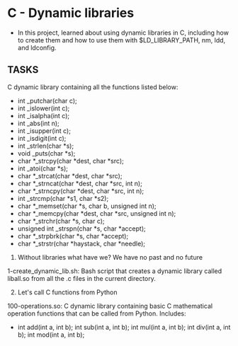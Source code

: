 # C - Dynamic libraries

* In this project, learned about using dynamic libraries in C, including how to create them and how to use them with $LD_LIBRARY_PATH, nm, ldd, and ldconfig.

## TASKS

C dynamic library containing all the functions listed below:

* int _putchar(char c);
* int _islower(int c);
* int _isalpha(int c);
* int _abs(int n);
* int _isupper(int c);
* int _isdigit(int c);
* int _strlen(char *s);
* void _puts(char *s);
* char *_strcpy(char *dest, char *src);
* int _atoi(char *s);
* char *_strcat(char *dest, char *src);
* char *_strncat(char *dest, char *src, int n);
* char *_strncpy(char *dest, char *src, int n);
* int _strcmp(char *s1, char *s2);
* char *_memset(char *s, char b, unsigned int n);
* char *_memcpy(char *dest, char *src, unsigned int n);
* char *_strchr(char *s, char c);
* unsigned int _strspn(char *s, char *accept);
* char *_strpbrk(char *s, char *accept);
* char *_strstr(char *haystack, char *needle);

1. Without libraries what have we? We have no past and no future

1-create_dynamic_lib.sh: Bash script that creates a dynamic library called liball.so from all the .c files in the current directory.

2. Let's call C functions from Python

100-operations.so: C dynamic library containing basic C mathematical operation functions that can be called from Python.
Includes:

* int add(int a, int b);
int sub(int a, int b);
int mul(int a, int b);
int div(int a, int b);
int mod(int a, int b);